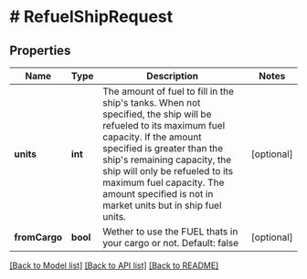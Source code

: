 # # RefuelShipRequest

## Properties

Name | Type | Description | Notes
------------ | ------------- | ------------- | -------------
**units** | **int** | The amount of fuel to fill in the ship&#39;s tanks. When not specified, the ship will be refueled to its maximum fuel capacity. If the amount specified is greater than the ship&#39;s remaining capacity, the ship will only be refueled to its maximum fuel capacity. The amount specified is not in market units but in ship fuel units. | [optional]
**fromCargo** | **bool** | Wether to use the FUEL thats in your cargo or not. Default: false | [optional]

[[Back to Model list]](../../README.md#models) [[Back to API list]](../../README.md#endpoints) [[Back to README]](../../README.md)
